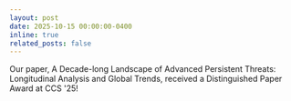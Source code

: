 ```yaml
---
layout: post
date: 2025-10-15 00:00:00-0400
inline: true
related_posts: false
---
```


Our paper, A Decade-long Landscape of Advanced Persistent Threats: Longitudinal Analysis and Global Trends, received a Distinguished Paper Award at CCS '25!
